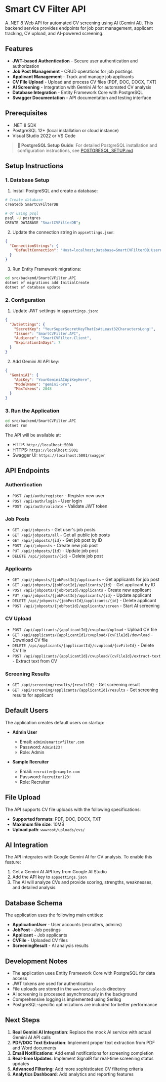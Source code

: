 # Smart CV Filter API

A .NET 8 Web API for automated CV screening using AI (Gemini AI). This backend service provides endpoints for job post management, applicant tracking, CV upload, and AI-powered screening.

## Features

- **JWT-based Authentication** - Secure user authentication and authorization
- **Job Post Management** - CRUD operations for job postings
- **Applicant Management** - Track and manage job applicants
- **CV File Upload** - Upload and process CV files (PDF, DOC, DOCX, TXT)
- **AI Screening** - Integration with Gemini AI for automated CV analysis
- **Database Integration** - Entity Framework Core with PostgreSQL
- **Swagger Documentation** - API documentation and testing interface

## Prerequisites

- .NET 8 SDK
- PostgreSQL 12+ (local installation or cloud instance)
- Visual Studio 2022 or VS Code

> **📖 PostgreSQL Setup Guide**: For detailed PostgreSQL installation and configuration instructions, see [POSTGRESQL_SETUP.md](./POSTGRESQL_SETUP.md)

## Setup Instructions

### 1. Database Setup

1. Install PostgreSQL and create a database:

```bash
# Create database
createdb SmartCVFilterDB

# Or using psql
psql -U postgres
CREATE DATABASE "SmartCVFilterDB";
```

2. Update the connection string in `appsettings.json`:

```json
{
  "ConnectionStrings": {
    "DefaultConnection": "Host=localhost;Database=SmartCVFilterDB;Username=postgres;Password=your_password_here"
  }
}
```

3. Run Entity Framework migrations:

```bash
cd src/backend/SmartCVFilter.API
dotnet ef migrations add InitialCreate
dotnet ef database update
```

### 2. Configuration

1. Update JWT settings in `appsettings.json`:

```json
{
  "JwtSettings": {
    "SecretKey": "YourSuperSecretKeyThatIsAtLeast32CharactersLong!",
    "Issuer": "SmartCVFilter.API",
    "Audience": "SmartCVFilter.Client",
    "ExpirationInDays": 7
  }
}
```

2. Add Gemini AI API key:

```json
{
  "GeminiAI": {
    "ApiKey": "YourGeminiAIApiKeyHere",
    "ModelName": "gemini-pro",
    "MaxTokens": 2048
  }
}
```

### 3. Run the Application

```bash
cd src/backend/SmartCVFilter.API
dotnet run
```

The API will be available at:

- HTTP: `http://localhost:5000`
- HTTPS: `https://localhost:5001`
- Swagger UI: `https://localhost:5001/swagger`

## API Endpoints

### Authentication

- `POST /api/auth/register` - Register new user
- `POST /api/auth/login` - User login
- `POST /api/auth/validate` - Validate JWT token

### Job Posts

- `GET /api/jobposts` - Get user's job posts
- `GET /api/jobposts/all` - Get all public job posts
- `GET /api/jobposts/{id}` - Get job post by ID
- `POST /api/jobposts` - Create new job post
- `PUT /api/jobposts/{id}` - Update job post
- `DELETE /api/jobposts/{id}` - Delete job post

### Applicants

- `GET /api/jobposts/{jobPostId}/applicants` - Get applicants for job post
- `GET /api/jobposts/{jobPostId}/applicants/{id}` - Get applicant by ID
- `POST /api/jobposts/{jobPostId}/applicants` - Create new applicant
- `PUT /api/jobposts/{jobPostId}/applicants/{id}` - Update applicant
- `DELETE /api/jobposts/{jobPostId}/applicants/{id}` - Delete applicant
- `POST /api/jobposts/{jobPostId}/applicants/screen` - Start AI screening

### CV Upload

- `POST /api/applicants/{applicantId}/cvupload/upload` - Upload CV file
- `GET /api/applicants/{applicantId}/cvupload/{cvFileId}/download` - Download CV file
- `DELETE /api/applicants/{applicantId}/cvupload/{cvFileId}` - Delete CV file
- `POST /api/applicants/{applicantId}/cvupload/{cvFileId}/extract-text` - Extract text from CV

### Screening Results

- `GET /api/screening/results/{resultId}` - Get screening result
- `GET /api/screening/applicants/{applicantId}/results` - Get screening results for applicant

## Default Users

The application creates default users on startup:

- **Admin User**

  - Email: `admin@smartcvfilter.com`
  - Password: `Admin123!`
  - Role: Admin

- **Sample Recruiter**
  - Email: `recruiter@example.com`
  - Password: `Recruiter123!`
  - Role: Recruiter

## File Upload

The API supports CV file uploads with the following specifications:

- **Supported formats**: PDF, DOC, DOCX, TXT
- **Maximum file size**: 10MB
- **Upload path**: `wwwroot/uploads/cvs/`

## AI Integration

The API integrates with Google Gemini AI for CV analysis. To enable this feature:

1. Get a Gemini AI API key from Google AI Studio
2. Add the API key to `appsettings.json`
3. The AI will analyze CVs and provide scoring, strengths, weaknesses, and detailed analysis

## Database Schema

The application uses the following main entities:

- **ApplicationUser** - User accounts (recruiters, admins)
- **JobPost** - Job postings
- **Applicant** - Job applicants
- **CVFile** - Uploaded CV files
- **ScreeningResult** - AI analysis results

## Development Notes

- The application uses Entity Framework Core with PostgreSQL for data access
- JWT tokens are used for authentication
- File uploads are stored in the `wwwroot/uploads` directory
- AI screening is processed asynchronously in the background
- Comprehensive logging is implemented using Serilog
- PostgreSQL-specific optimizations are included for better performance

## Next Steps

1. **Real Gemini AI Integration**: Replace the mock AI service with actual Gemini AI API calls
2. **PDF/DOC Text Extraction**: Implement proper text extraction from PDF and Word documents
3. **Email Notifications**: Add email notifications for screening completion
4. **Real-time Updates**: Implement SignalR for real-time screening status updates
5. **Advanced Filtering**: Add more sophisticated CV filtering criteria
6. **Analytics Dashboard**: Add analytics and reporting features
